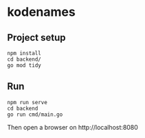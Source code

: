 # kodenames

## Project setup
```
npm install
cd backend/
go mod tidy
```

## Run
```
npm run serve
cd backend
go run cmd/main.go
```

Then open a browser on http://localhost:8080
